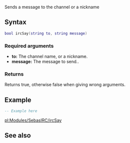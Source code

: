 Sends a message to the channel or a nickname

Syntax
------

``` lua
bool ircSay(string to, string message)
```

### Required arguments

-   **to:** The channel name, or a nickname.
-   **message:** The message to send..

### Returns

Returns true, otherwise false when giving wrong arguments.

Example
-------

``` lua
-- Example here
```

[pl:Modules/SebasIRC/ircSay](/docs/pl-modules/sebasirc/ircsay.md "wikilink")

See also
--------
